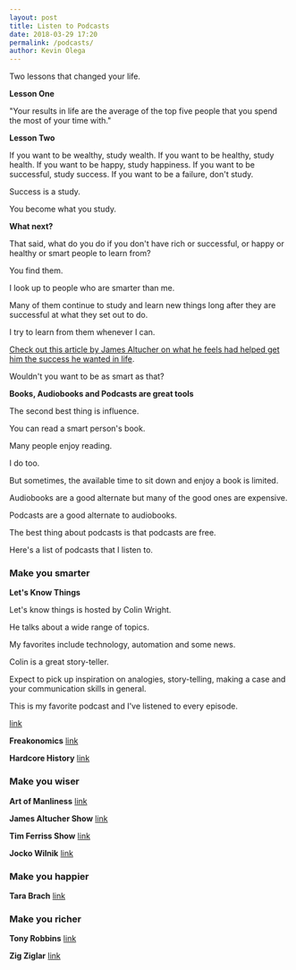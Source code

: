 ```yaml
--- 
layout: post 
title: Listen to Podcasts
date: 2018-03-29 17:20
permalink: /podcasts/ 
author: Kevin Olega 
--- 
```

Two lessons that changed your life.

**Lesson One**

"Your results in life are the average of the top five people that you spend the most of your time with."

**Lesson Two**

If you want to be wealthy, study wealth.
If you want to be healthy, study health.
If you want to be happy, study happiness.
If you want to be successful, study success.
If you want to be a failure, don't study.

Success is a study.

You become what you study.

**What next?**

That said, what do you do if you don't have rich or successful, or happy or healthy or smart people to learn from?

You find them.

I look up to people who are smarter than me.

Many of them continue to study and learn new things long after they are successful at what they set out to do.

I try to learn from them whenever I can.

[Check out this article by James Altucher on what he feels had helped get him the success he wanted in life](https://jamesaltucher.com/2018/03/ten-things-given-success/).

Wouldn't you want to be as smart as that?

**Books, Audiobooks and Podcasts are great tools**

The second best thing is influence.

You can read a smart person's book.

Many people enjoy reading.

I do too.

But sometimes, the available time to sit down and enjoy a book is limited.

Audiobooks are a good alternate but many of the good ones are expensive.

Podcasts are a good alternate to audiobooks.

The best thing about podcasts is that podcasts are free.

Here's a list of podcasts that I listen to.


### Make you smarter

**Let's Know Things**

Let's know things is hosted by Colin Wright. 

He talks about a wide range of topics. 

My favorites include technology, automation and some news. 

Colin is a great story-teller. 

Expect to pick up inspiration on analogies, story-telling, making a case and your communication skills in general. 

This is my favorite podcast and I've listened to every episode.

[link](https://letsknowthings.com/)

**Freakonomics**
[link](https://freakonomics.com/)

**Hardcore History**
[link](https://www.dancarlin.com/hardcore-history-series/)


### Make you wiser

**Art of Manliness**
[link](https://www.artofmanliness.com/category/podcast/)

**James Altucher Show**
[link](https://jamesaltucher.com/category/the-james-altucher-show/)

**Tim Ferriss Show**
[link](https://tim.blog/podcast/)

**Jocko Wilnik**
[link](https://jockopodcast.com/)

### Make you happier

**Tara Brach**
[link](https://www.tarabrach.com/)

### Make you richer
**Tony Robbins**
[link](https://www.tonyrobbins.com/podcasts/)

**Zig Ziglar**
[link](https://ziglarshow.com/)




